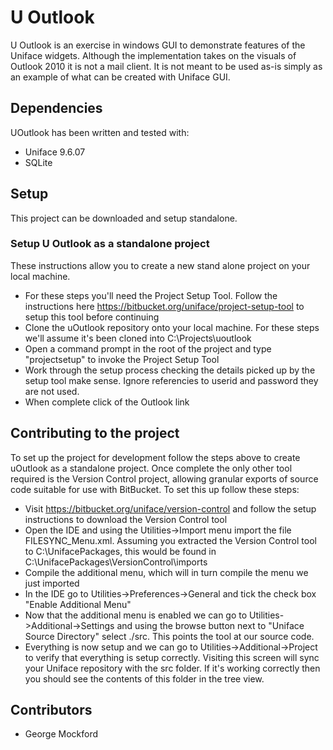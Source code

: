 # U Outlook #

U Outlook is an exercise in windows GUI to demonstrate features of the Uniface widgets. Although the implementation takes on the visuals of Outlook 2010 it is not a mail client.
It is not meant to be used as-is simply as an example of what can be created with Uniface GUI.

## Dependencies ##

UOutlook has been written and tested with:

 * Uniface 9.6.07
 * SQLite

## Setup ##

This project can be downloaded and setup standalone.

### Setup U Outlook as a standalone project ###
These instructions allow you to create a new stand alone project on your local machine.

 * For these steps you'll need the Project Setup Tool. Follow the instructions here https://bitbucket.org/uniface/project-setup-tool to setup this tool before continuing
 * Clone the uOutlook repository onto your local machine. For these steps we'll assume it's been cloned into C:\Projects\uoutlook
 * Open a command prompt in the root of the project and type "projectsetup" to invoke the Project Setup Tool
 * Work through the setup process checking the details picked up by the setup tool make sense. Ignore referencies to userid and password they are not used.
 * When complete click of the Outlook link
 
## Contributing to the project ##

To set up the project for development follow the steps above to create uOutlook as a standalone project. Once complete the only other tool required is the Version Control project, allowing granular exports of source code suitable for use with BitBucket. To set this up follow these steps:

 * Visit https://bitbucket.org/uniface/version-control and follow the setup instructions to download the Version Control tool
 * Open the IDE and using the Utilities->Import menu import the file FILESYNC_Menu.xml. Assuming you extracted the Version Control tool to C:\\UnifacePackages, this would be found in C:\\UnifacePackages\\VersionControl\\imports
 * Compile the additional menu, which will in turn compile the menu we just imported
 * In the IDE go to Utilities->Preferences->General and tick the check box "Enable Additional Menu"
 * Now that the additional menu is enabled we can go to Utilities->Additional->Settings and using the browse button next to "Uniface Source Directory" select ./src. This points the tool at our source code.
 * Everything is now setup and we can go to Utilities->Additional->Project to verify that everything is setup correctly. Visiting this screen will sync your Uniface repository with the src folder. If it's working correctly then you should see the contents of this folder in the tree view.

## Contributors ##

* George Mockford